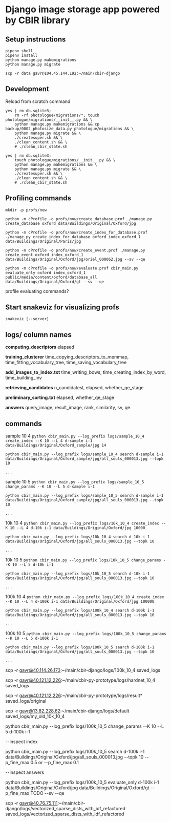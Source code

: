 # Django image storage app powered by CBIR library

## Setup instructions
```
pipenv shell
pipenv install
python manage.py makemigrations
python manage.py migrate
```

`scp -r data gavr@104.45.144.192:~/main/cbir-django`


## Development

Reload from scratch command
```
yes | rm db.sqlite3;
    rm -rf photologue/migrations/*; touch photologue/migrations/__init__.py && \
    python manage.py makemigrations && cp backup/0002_photosize_data.py photologue/migrations && \
    python manage.py migrate && \
    ./createsuper.sh && \
    ./clean_content.sh && \
    # ./clean_cbir_state.sh
```

```
yes | rm db.sqlite3;
    touch photologue/migrations/__init__.py && \
    python manage.py makemigrations && \
    python manage.py migrate && \
    ./createsuper.sh && \
    ./clean_content.sh && \
    # ./clean_cbir_state.sh
```

## Profiling commands
`mkdir -p profs/now`

`python -m cProfile -o profs/now/create_database.prof ./manage.py create_database oxford data/Buildings/Original/Oxford/jpg`

`python -m cProfile -o profs/now/create_index_for_database.prof ./manage.py create_index_for_database oxford index_oxford_1 data/Buildings/Original/Paris/jpg`

`python -m cProfile -o profs/now/create_event.prof ./manage.py create_event oxford index_oxford_1 data/Buildings/Original/Oxford/jpg/oriel_000062.jpg --sv --qe`

`python -m cProfile -o profs/now/evaluate.prof cbir_main.py evaluate_only oxford index_oxford_1 public/media/content/oxford/database_all data/Buildings/Original/Oxford/gt --sv --qe`

profile evaluating commands?

## Start snakeviz for visualizing profs
`snakeviz [--server]`

## logs/ column names
**computing_descriptors**
elapsed

**training_clusterer**
time_copying_descriptors_to_memmap, time_fitting_vocabulary_tree, time_saving_vocabulary_tree

**add_images_to_index.txt**
time_writing_bows, time_creating_index_by_word, time_building_inv

**retrieving_candidates**
n_candidatesl, elapsed, whether_qe_stage

**preliminary_sorting.txt**
elapsed, whether_qe_stage

**answers**
query_image, result_image, rank, similarity, sv, qe

## commands
sample 10 4
`python cbir_main.py --log_prefix logs/sample_10_4 create_index --K 10 --L 4 d-sample i-1 data/Buildings/Original/Oxford_sample/jpg 14`

`python cbir_main.py --log_prefix logs/sample_10_4 search d-sample i-1 data/Buildings/Original/Oxford_sample/jpg/all_souls_000013.jpg --topk 10` 

`...`

sample 10 5
`python cbir_main.py --log_prefix logs/sample_10_5 change_params --K 10 --L 5 d-sample i-1`

`python cbir_main.py --log_prefix logs/sample_10_5 search d-sample i-1 data/Buildings/Original/Oxford_sample/jpg/all_souls_000013.jpg --topk 10` 

`...`


10k 10 4
`python cbir_main.py --log_prefix logs/10k_10_4 create_index --K 10 --L 4 d-10k i-1 data/Buildings/Original/Oxford/jpg 10000`

`python cbir_main.py --log_prefix logs/10k_10_4 search d-10k i-1 data/Buildings/Original/Oxford/jpg/all_souls_000013.jpg --topk 10` 

`...`

10k 10 5
`python cbir_main.py --log_prefix logs/10k_10_5 change_params --K 10 --L 5 d-10k i-1`

`python cbir_main.py --log_prefix logs/10k_10_5 search d-10k i-1 data/Buildings/Original/Oxford/jpg/all_souls_000013.jpg --topk 10` 

`...`



100k 10 4
`python cbir_main.py --log_prefix logs/100k_10_4 create_index --K 10 --L 4 d-100k i-1 data/Buildings/Original/Oxford/jpg 100000`

`python cbir_main.py --log_prefix logs/100k_10_4 search d-100k i-1 data/Buildings/Original/Oxford/jpg/all_souls_000013.jpg --topk 10` 

`...`

100k 10 5
`python cbir_main.py --log_prefix logs/100k_10_5 change_params --K 10 --L 5 d-100k i-1`

`python cbir_main.py --log_prefix logs/100k_10_5 search d-100k i-1 data/Buildings/Original/Oxford/jpg/all_souls_000013.jpg --topk 10` 

`...`

scp -r gavr@40.114.26.173:~/main/cbir-django/logs/100k_10_4 saved_logs

scp -r gavr@40.121.12.226:~/main/cbir-py-prototype/logs/hardnet_10_4 saved_logs

scp -r gavr@40.121.12.226:~/main/cbir-py-prototype/logs/result* saved_logs/original

scp -r gavr@13.82.228.62:~/main/cbir-django/logs/default saved_logs/my_old_10k_10_4

python cbir_main.py --log_prefix logs/100k_10_5 change_params --K 10 --L 5 d-100k i-1

--inspect index

python cbir_main.py --log_prefix logs/100k_10_5 search d-100k i-1 data/Buildings/Original/Oxford/jpg/all_souls_000013.jpg --topk 10 --p_fine_max 0.5
 or --p_fine_max 0.1
 
--inspect answers

python cbir_main.py --log_prefix logs/100k_10_5 evaluate_only d-100k i-1 data/Buildings/Original/Oxford/jpg data/Buildings/Original/Oxford/gt  --p_fine_max TODO --sv --qe

scp -r gavr@40.76.75.111:~/main/cbir-django/logs/vectorized_sparse_dists_with_idf_refactored saved_logs/vectorized_sparse_dists_with_idf_refactored
